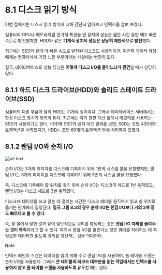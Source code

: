 # 8.1 디스크 읽기 방식

이번 절에서는 디스크 읽기 방식에 대해 간단히 알아보고 인덱스를 살펴 보겠다.

컴퓨터의 CPU나 메모리처럼 전기적 특성을 띈 장치의 성능은 짧은 시간 동안 매우 빠른 속도로 발전했지만, HDD와 같은 **기계식 장치의 성능은 상당히 제한적으로 발전**했다.

최근에는 SSD와 같이 더 빠른 속도로 발전된 디스크도 사용되지만, 여전히 데이터 저장 매체는 컴퓨터에서 가장 느린 부분이라는 사실에는 변함이 없다.

결국, 데이터베이스의 성능 튜닝은 **어떻게 디스크 I/O를 줄이느냐가 관건**일 때가 상당히 많다.

## 8.1.1 하드 디스크 드라이브(HDD)와 솔리드 스테이트 드라이브(SSD)

컴퓨터의 다른 부품과 달리 HDD는 기계식 장치이다. 그래서 데이터베이스 서버에서는 항상 디스크 장치가 병목이 된다. 최근에는 자기 원판 대신 플래시 메모리를 사용하는 SSD가 사용되기도 한다. HDD와 SSD의 벤치 마크 결과를 보면, SSD는 초당 436개의 트랜잭션을 처리했지만, HDD는 초당 60개의 트랜잭션 밖에 처리하지 못했다.

## 8.1.2 랜덤 I/O와 순차 I/O

![alt text](image.png)

순차 I/O는 3개의 페이지를 디스크에 기록하기 위해 1번의 시스템 콜을 요청했지만, 랜덤 I/O는 3개의 페이지를 디스크에 기록하기 위해 3번의 시스템 콜을 요청했다.

즉, 디스크에 기록해야 할 위치를 찾기 위해 순차 I/O는 디스크의 헤드를 1번 움직였고, 랜덤 I/O는 디스크 헤드를 3번 움직였다.

디스크에 데이터를 쓰고 읽는 데 걸리는 시간은 디스크 헤더를 움직여서 읽고 쓸 위치로 옮기는 단계에서 결정된다. **결국 그림 8.3의 경우 순차 I/O는 랜덤 I/O보다 거의 3배 정도 빠르다고 볼 수 있다.**

즉, 앞 절에서 말한 것과 같이 일반적으로 쿼리를 튜닝하는 것은 **랜덤 I/O 자체를 줄여주는 것이 목적**이라고 할 수 있다. 여기서 랜덤 I/O를 줄인다는 것은 쿼리를 처리하는 데 꼭 필요한 데이터만 읽도록 쿼리를 개선하는 것을 의미한다.

> [!NOTE]
> 인덱스 레인지 스캔은 데이터를 읽기 위해 주로 랜덤 I/O를 사용하며, 풀 테이블 스캔은 순차 I/O를 사용한다. 그래서 **큰 테이블의 레코드 대부분을 읽는 작업에서는 인덱스를 사용하지 않고 풀 테이블 스캔을 사용하도록 유도**할 때도 있다.
